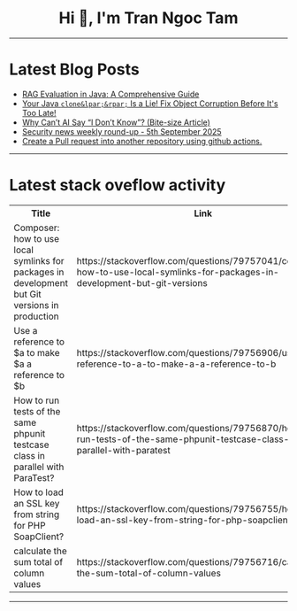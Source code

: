 <h1 align="center">Hi 👋, I'm Tran Ngoc Tam</h1>

---

# Latest Blog Posts 
<!-- BLOG-POST-LIST:START -->
- [RAG Evaluation in Java: A Comprehensive Guide](https://dev.to/vishalmysore/rag-evaluation-in-java-a-comprehensive-guide-1jb6)
- [Your Java `clone&lpar;&rpar;` Is a Lie! Fix Object Corruption Before It&#39;s Too Late!](https://dev.to/xuan_56087d315ff4f52254e6/your-java-clone-is-a-lie-fix-object-corruption-before-its-too-late-53nc)
- [Why Can’t AI Say “I Don’t Know”? &lpar;Bite-size Article&rpar;](https://dev.to/koshirok096/why-cant-ai-say-i-dont-know-bite-size-article-2bo9)
- [Security news weekly round-up - 5th September 2025](https://dev.to/ziizium/security-news-weekly-round-up-5th-september-2025-2b6i)
- [Create a Pull request into another repository using github actions.](https://dev.to/pcmagas/create-a-pull-request-into-another-repository-using-github-actions-e04)
<!-- BLOG-POST-LIST:END -->

---

# Latest stack oveflow activity
<table>
  <tr><th>Title</th><th>Link</th></tr>
  <!-- STACKOVERFLOW:START --><tr><td>Composer: how to use local symlinks for packages in development but Git versions in production</td><td>https://stackoverflow.com/questions/79757041/composer-how-to-use-local-symlinks-for-packages-in-development-but-git-versions</td></tr><tr><td>Use a reference to $a to make $a a reference to $b</td><td>https://stackoverflow.com/questions/79756906/use-a-reference-to-a-to-make-a-a-reference-to-b</td></tr><tr><td>How to run tests of the same phpunit testcase class in parallel with ParaTest?</td><td>https://stackoverflow.com/questions/79756870/how-to-run-tests-of-the-same-phpunit-testcase-class-in-parallel-with-paratest</td></tr><tr><td>How to load an SSL key from string for PHP SoapClient?</td><td>https://stackoverflow.com/questions/79756755/how-to-load-an-ssl-key-from-string-for-php-soapclient</td></tr><tr><td>calculate the sum total of column values</td><td>https://stackoverflow.com/questions/79756716/calculate-the-sum-total-of-column-values</td></tr><!-- STACKOVERFLOW:END -->
</table>

---


